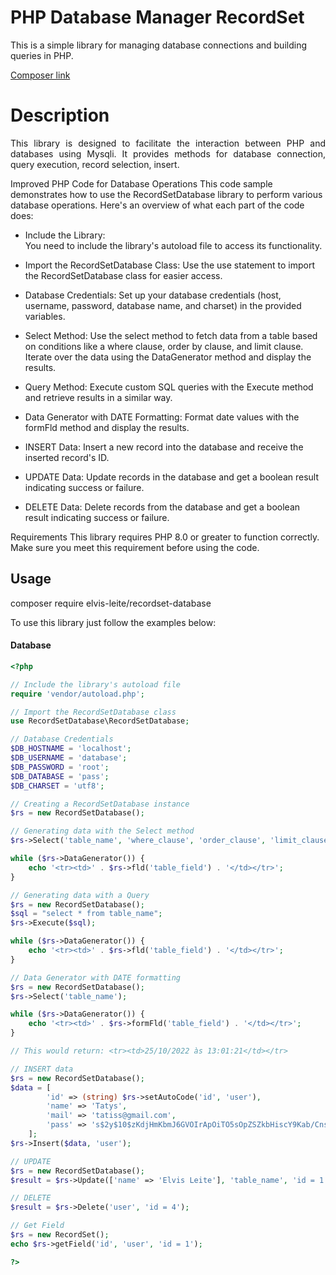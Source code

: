 # PHP Database Manager RecordSet

This is a simple library for managing database connections and building queries in PHP.

<a href="https://packagist.org/packages/elvis-leite/recordset-database"> Composer link<a/>
# Description
<p align="justify">
This library is designed to facilitate the interaction between PHP and databases using Mysqli. It provides methods for database connection, query execution, record selection, insert. 

Improved PHP Code for Database Operations This code sample demonstrates how to use the RecordSetDatabase library to perform various database operations. Here's an overview of what each part of the code does:
* Include the Library:  
    You need to include the library's autoload file to access its functionality.
  
* Import the RecordSetDatabase Class:
    Use the use statement to import the RecordSetDatabase class for easier access.
  
* Database Credentials:
    Set up your database credentials (host, username, password, database name, and charset) in the provided variables.
* Select Method:
  Use the select method to fetch data from a table based on conditions like a where clause, order by clause, and limit clause. Iterate over the data using the DataGenerator method and display the results.
* Query Method: Execute custom SQL queries with the Execute method and retrieve results in a similar way.
  
* Data Generator with DATE Formatting: Format date values with the formFld method and display the results.

* INSERT Data: Insert a new record into the database and receive the inserted record's ID.

* UPDATE Data: Update records in the database and get a boolean result indicating success or failure.
  
* DELETE Data: Delete records from the database and get a boolean result indicating success or failure.

Requirements
This library requires PHP 8.0 or greater to function correctly. Make sure you meet this requirement before using the code.
<p/>

## Usage
composer require elvis-leite/recordset-database

To use this library just follow the examples below:

#### Database
```php
<?php

// Include the library's autoload file
require 'vendor/autoload.php';

// Import the RecordSetDatabase class
use RecordSetDatabase\RecordSetDatabase;

// Database Credentials
$DB_HOSTNAME = 'localhost';
$DB_USERNAME = 'database';
$DB_PASSWORD = 'root';
$DB_DATABASE = 'pass';
$DB_CHARSET = 'utf8';

// Creating a RecordSetDatabase instance
$rs = new RecordSetDatabase();

// Generating data with the Select method
$rs->Select('table_name', 'where_clause', 'order_clause', 'limit_clause');

while ($rs->DataGenerator()) {
    echo '<tr><td>' . $rs->fld('table_field') . '</td></tr>';
}

// Generating data with a Query
$rs = new RecordSetDatabase();
$sql = "select * from table_name";
$rs->Execute($sql);

while ($rs->DataGenerator()) {
    echo '<tr><td>' . $rs->fld('table_field') . '</td></tr>';
}

// Data Generator with DATE formatting
$rs = new RecordSetDatabase();
$rs->Select('table_name');

while ($rs->DataGenerator()) {
    echo '<tr><td>' . $rs->formFld('table_field') . '</td></tr>';
}

// This would return: <tr><td>25/10/2022 às 13:01:21</td></tr>

// INSERT data
$rs = new RecordSetDatabase();
$data = [
        'id' => (string) $rs->setAutoCode('id', 'user'),
        'name' => 'Tatys',
        'mail' => 'tatiss@gmail.com',
        'pass' => 's$2y$10$zKdjHmKbmJ6GVOIrApOiTO5sOpZSZkbHiscY9Kab/CnsKF.2dVt3S'
    ];
$rs->Insert($data, 'user');

// UPDATE 
$rs = new RecordSetDatabase();
$result = $rs->Update(['name' => 'Elvis Leite'], 'table_name', 'id = 1');

// DELETE 
$result = $rs->Delete('user', 'id = 4');

// Get Field
$rs = new RecordSet();
echo $rs->getField('id', 'user', 'id = 1');

?>
